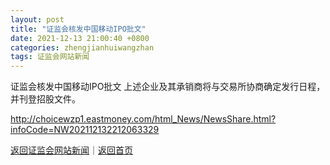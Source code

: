 ```yaml
---
layout: post
title: "证监会核发中国移动IPO批文"
date: 2021-12-13 21:00:40 +0800
categories: zhengjianhuiwangzhan
tags: 证监会网站新闻
---
```

证监会核发中国移动IPO批文
上述企业及其承销商将与交易所协商确定发行日程，并刊登招股文件。

<http://choicewzp1.eastmoney.com/html_News/NewsShare.html?infoCode=NW202112132212063329>

[返回证监会网站新闻](//finews.withounder.com/zhengjianhuiwangzhan/)｜[返回首页](//finews.withounder.com/)